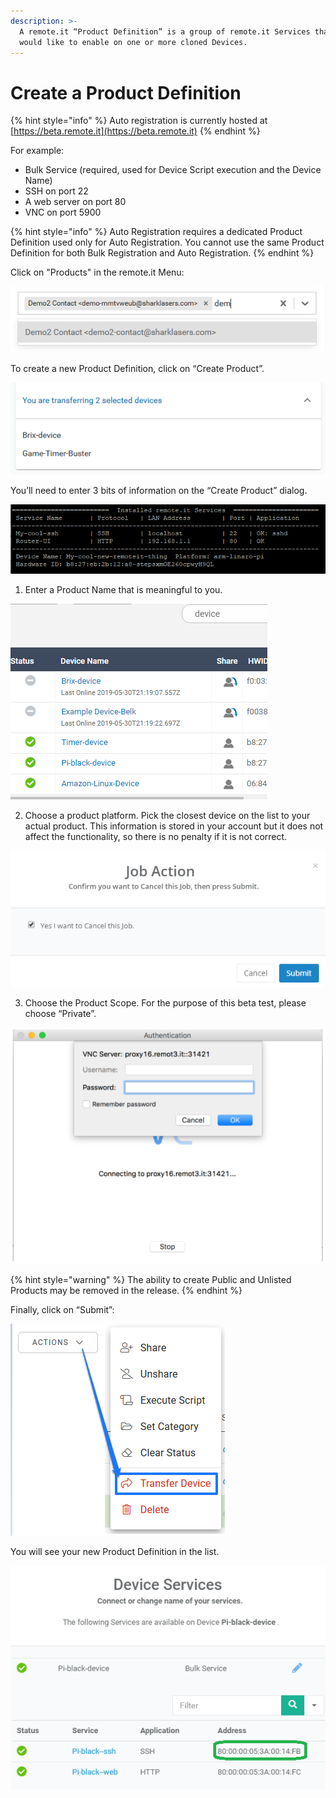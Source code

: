 ```yaml
---
description: >-
  A remote.it “Product Definition” is a group of remote.it Services that you
  would like to enable on one or more cloned Devices.
---
```


# Create a Product Definition

{% hint style="info" %}
Auto registration is currently hosted at [https://beta.remote.it](https://beta.remote.it)
{% endhint %}

For example:

* Bulk Service \(required, used for Device Script execution and the Device Name\)
* SSH on port 22
* A web server on port 80
* VNC on port 5900

{% hint style="info" %}
Auto Registration requires a dedicated Product Definition used only for Auto Registration. You cannot use the same Product Definition for both Bulk Registration and Auto Registration.
{% endhint %}

Click on "Products" in the remote.it Menu:

![](../../.gitbook/assets/image%20%28149%29.png)

To create a new Product Definition, click on “Create Product”.

![](../../.gitbook/assets/image%20%28201%29.png)

You’ll need to enter 3 bits of information on the “Create Product” dialog.

![](../../.gitbook/assets/image%20%28111%29.png)

1. Enter a Product Name that is meaningful to you.

![](../../.gitbook/assets/image%20%28388%29.png)

2. Choose a product platform.  Pick the closest device on the list to your actual product.  This information is stored in your account but it does not affect the functionality, so there is no penalty if it is not correct.

![](../../.gitbook/assets/image%20%28216%29.png)

3. Choose the Product Scope.  For the purpose of this beta test, please choose “Private”.

![](../../.gitbook/assets/image%20%28106%29.png)

{% hint style="warning" %}
The ability to create Public and Unlisted Products may be removed in the release.
{% endhint %}

Finally, click on “Submit”:

![](../../.gitbook/assets/image%20%28172%29.png)

You will see your new Product Definition in the list.

![](../../.gitbook/assets/image%20%28298%29.png)

